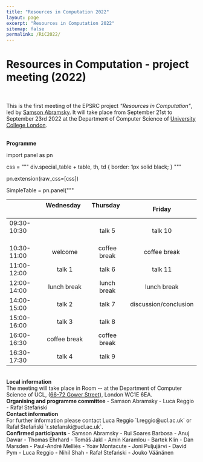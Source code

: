 ```yaml
---
title: "Resources in Computation 2022"
layout: page
excerpt: "Resources in Computation 2022"
sitemap: false
permalink: /RiC2022/
---
```


# Resources in Computation - project meeting (2022)

<br>

This is the first meeting of the EPSRC project _"Resources in Computation"_, led by [Samson Abramsky](http://www0.cs.ucl.ac.uk/people/S.Abramsky.html). It will take place from September 21st to September 23rd 2022 at the Department of Computer Science of [University College London](https://www.ucl.ac.uk/).

<br>
<b>Programme</b> <br />

import panel as pn

css = """
div.special_table + table, th, td {
  border: 1px solid black;
}
"""

pn.extension(raw_css=[css])

SimpleTable = pn.panel("""
<div class="special_table"></div>

|                          | **Wednesday** &nbsp; &nbsp; &nbsp; &nbsp; &nbsp; &nbsp; &nbsp; &nbsp;  | **Thursday** &nbsp; &nbsp; &nbsp; &nbsp; &nbsp; &nbsp; &nbsp; &nbsp;  | **Friday**            |
|:-------------------------|:-------------:|:------------:|:---------------------:|
| 09:30-10:30 &nbsp; &nbsp; &nbsp; &nbsp; &nbsp; &nbsp; &nbsp; &nbsp; |               | talk 5       | talk 10               |
| 10:30-11:00              | welcome       | coffee break | coffee break          |
| 11:00-12:00              | talk 1        | talk 6       | talk 11               |
| 12:00-14:00              | lunch break   | lunch break  | lunch break           |
| 14:00-15:00              | talk 2        | talk 7       | discussion/conclusion |
| 15:00-16:00              | talk 3        | talk 8       |                       |
| 16:00-16:30              | coffee break  | coffee break |                       |
| 16:30-17:30              | talk 4        | talk 9       |                       |



<br>
<b>Local information</b> <br /> The meeting will take place in Room -- at the Department of Computer Science of UCL, (<a href="http://www.ucl.ac.uk/maps/66-72-gower-street">66-72 Gower Street</a>), London WC1E 6EA. 

<br>
<b>Organising and programme committee</b>
- Samson Abramsky
- Luca Reggio
- Rafał Stefański

<br>
<b>Contact information</b> <br /> For further information please contact Luca Reggio `l.reggio@ucl.ac.uk` or Rafał Stefański `r.stefanski@ucl.ac.uk`.

<br>
<b>Confirmed participants</b>
- Samson Abramsky
- Rui Soares Barbosa
- Anuj Dawar
- Thomas Ehrhard
- Tomáš Jakl
- Amin Karamlou
- Bartek Klin
- Dan Marsden
- Paul-André Melliès
- Yoàv Montacute
- Joni Puljujärvi
- David Pym
- Luca Reggio
- Nihil Shah
- Rafał Stefański
- Jouko Väänänen




<br>